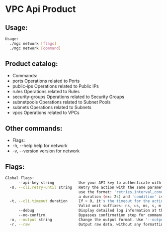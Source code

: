 # VPC Api Product

## Usage:
```bash
Usage:
  ./mgc network [flags]
  ./mgc network [command]
```

## Product catalog:
- Commands:
- ports           Operations related to Ports
- public-ips      Operations related to Public IPs
- rules           Operations related to Rules
- security-groups Operations related to Security Groups
- subnetpools     Operations related to Subnet Pools
- subnets         Operations related to Subnets
- vpcs            Operations related to VPCs

## Other commands:
- Flags:
- -h, --help      help for network
- -v, --version   version for network

## Flags:
```bash
Global Flags:
      --api-key string           Use your API key to authenticate with the API
  -U, --cli.retry-until string   Retry the action with the same parameters until the given condition is met. The flag parameters
                                 use the format: 'retries,interval,condition', where 'retries' is a positive integer, 'interval' is
                                 a duration (ex: 2s) and 'condition' is a 'engine=value' pair such as "jsonpath=expression"
  -t, --cli.timeout duration     If > 0, it's the timeout for the action execution. It's specified as numbers and unit suffix.
                                 Valid unit suffixes: ns, us, ms, s, m and h. Examples: 300ms, 1m30s
      --debug                    Display detailed log information at the debug level
      --no-confirm               Bypasses confirmation step for commands that ask a confirmation from the user
  -o, --output string            Change the output format. Use '--output=help' to know more details.
  -r, --raw                      Output raw data, without any formatting or coloring
```

